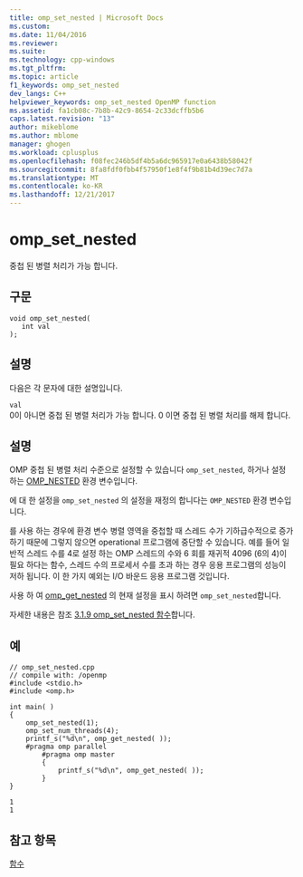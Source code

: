 ```yaml
---
title: omp_set_nested | Microsoft Docs
ms.custom: 
ms.date: 11/04/2016
ms.reviewer: 
ms.suite: 
ms.technology: cpp-windows
ms.tgt_pltfrm: 
ms.topic: article
f1_keywords: omp_set_nested
dev_langs: C++
helpviewer_keywords: omp_set_nested OpenMP function
ms.assetid: fa1cb08c-7b8b-42c9-8654-2c33dcffb5b6
caps.latest.revision: "13"
author: mikeblome
ms.author: mblome
manager: ghogen
ms.workload: cplusplus
ms.openlocfilehash: f08fec246b5df4b5a6dc965917e0a6438b58042f
ms.sourcegitcommit: 8fa8fdf0fbb4f57950f1e8f4f9b81b4d39ec7d7a
ms.translationtype: MT
ms.contentlocale: ko-KR
ms.lasthandoff: 12/21/2017
---
```

# <a name="ompsetnested"></a>omp_set_nested
중첩 된 병렬 처리가 가능 합니다.  
  
## <a name="syntax"></a>구문  
  
```  
void omp_set_nested(  
   int val  
);  
```  
  
## <a name="remarks"></a>설명  
 다음은 각 문자에 대한 설명입니다.  
  
 `val`  
 0이 아니면 중첩 된 병렬 처리가 가능 합니다. 0 이면 중첩 된 병렬 처리를 해제 합니다.  
  
## <a name="remarks"></a>설명  
 OMP 중첩 된 병렬 처리 수준으로 설정할 수 있습니다 `omp_set_nested`, 하거나 설정 하는 [OMP_NESTED](../../../parallel/openmp/reference/omp-nested.md) 환경 변수입니다.  
  
 에 대 한 설정을 `omp_set_nested` 의 설정을 재정의 합니다는 `OMP_NESTED` 환경 변수입니다.  
  
 를 사용 하는 경우에 환경 변수 병렬 영역을 중첩할 때 스레드 수가 기하급수적으로 증가 하기 때문에 그렇지 않으면 operational 프로그램에 중단할 수 있습니다.  예를 들어 일반적 스레드 수를 4로 설정 하는 OMP 스레드의 수와 6 회를 재귀적 4096 (6의 4)이 필요 하다는 함수, 스레드 수의 프로세서 수를 초과 하는 경우 응용 프로그램의 성능이 저하 됩니다. 이 한 가지 예외는 I/O 바운드 응용 프로그램 것입니다.  
  
 사용 하 여 [omp_get_nested](../../../parallel/openmp/reference/omp-get-nested.md) 의 현재 설정을 표시 하려면 `omp_set_nested`합니다.  
  
 자세한 내용은 참조 [3.1.9 omp_set_nested 함수](../../../parallel/openmp/3-1-9-omp-set-nested-function.md)합니다.  
  
## <a name="example"></a>예  
  
```  
// omp_set_nested.cpp  
// compile with: /openmp  
#include <stdio.h>  
#include <omp.h>  
  
int main( )   
{  
    omp_set_nested(1);  
    omp_set_num_threads(4);  
    printf_s("%d\n", omp_get_nested( ));  
    #pragma omp parallel  
        #pragma omp master  
        {  
            printf_s("%d\n", omp_get_nested( ));  
        }  
}  
```  
  
```Output  
1  
1  
```  
  
## <a name="see-also"></a>참고 항목  
 [함수](../../../parallel/openmp/reference/openmp-functions.md)